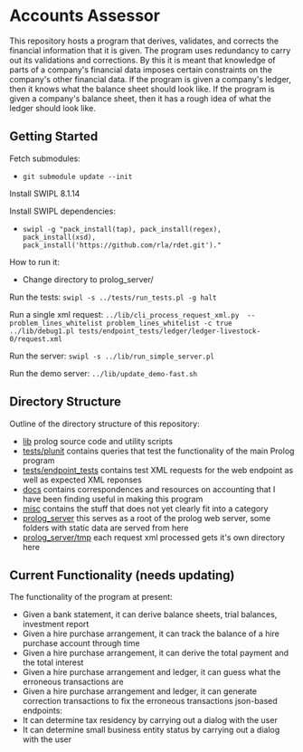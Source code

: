 # Accounts Assessor

This repository hosts a program that derives, validates, and corrects the financial information that it is given. The program uses redundancy to carry out its validations and corrections. By this it is meant that knowledge of parts of a company's financial data imposes certain constraints on the company's other financial data. If the program is given a company's ledger, then it knows what the balance sheet should look like. If the program is given a company's balance sheet, then it has a rough idea of what the ledger should look like.

## Getting Started
Fetch submodules:
* `git submodule update --init`

Install SWIPL 8.1.14

Install SWIPL dependencies:
* ```swipl -g "pack_install(tap), pack_install(regex), pack_install(xsd), pack_install('https://github.com/rla/rdet.git')."```

How to run it:
* Change directory to prolog_server/

Run the tests:
`swipl -s ../tests/run_tests.pl -g halt`

Run a single xml request:
`../lib/cli_process_request_xml.py  --problem_lines_whitelist problem_lines_whitelist -c true ../lib/debug1.pl tests/endpoint_tests/ledger/ledger-livestock-0/request.xml`

Run the server:
`swipl -s ../lib/run_simple_server.pl`

Run the demo server:
`../lib/update_demo-fast.sh`

## Directory Structure

Outline of the directory structure of this repository:
* [lib](lib) prolog source code and utility scripts
* [tests/plunit](tests/plunit) contains queries that test the functionality of the main Prolog program
* [tests/endpoint_tests](tests/endpoint_tests) contains test XML requests for the web endpoint as well as expected XML reponses
* [docs](docs) contains correspondences and resources on accounting that I have been finding useful in making this program
* [misc](misc) contains the stuff that does not yet clearly fit into a category
* [prolog_server](prolog_server) this serves as a root of the prolog web server, some folders with static data are served from here
* [prolog_server/tmp](prolog_server/tmp) each request xml processed gets it's own directory here

## Current Functionality (needs updating)

The functionality of the program at present:
* Given a bank statement, it can derive balance sheets, trial balances, investment report
* Given a hire purchase arrangement, it can track the balance of a hire purchase account through time
* Given a hire purchase arrangement, it can derive the total payment and the total interest
* Given a hire purchase arrangement and ledger, it can guess what the erroneous transactions are
* Given a hire purchase arrangement and ledger, it can generate correction transactions to fix the erroneous transactions
json-based endpoints:
* It can determine tax residency by carrying out a dialog with the user
* It can determine small business entity status by carrying out a dialog with the user
